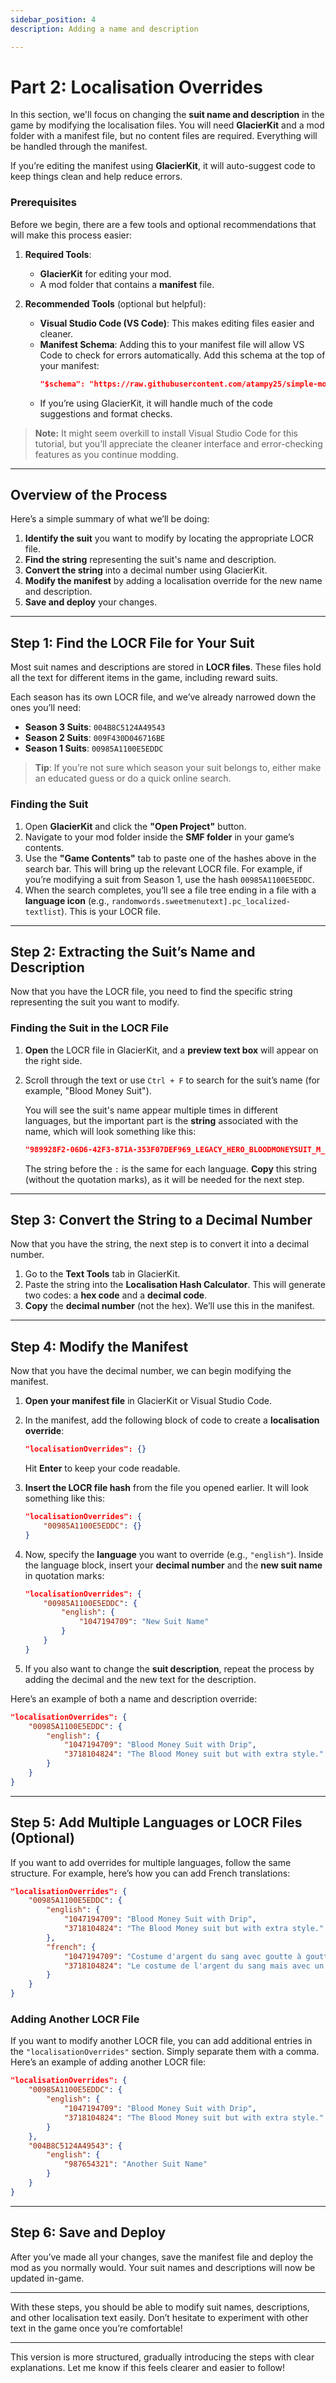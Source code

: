 ```yaml
---
sidebar_position: 4 
description: Adding a name and description

---
```


# Part 2: Localisation Overrides

In this section, we'll focus on changing the **suit name and description** in the game by modifying the localisation files. You will need **GlacierKit** and a mod folder with a manifest file, but no content files are required. Everything will be handled through the manifest.

If you’re editing the manifest using **GlacierKit**, it will auto-suggest code to keep things clean and help reduce errors.

### Prerequisites

Before we begin, there are a few tools and optional recommendations that will make this process easier:

1. **Required Tools**:
   - **GlacierKit** for editing your mod.
   - A mod folder that contains a **manifest** file.

2. **Recommended Tools** (optional but helpful):
   - **Visual Studio Code (VS Code)**: This makes editing files easier and cleaner.
   - **Manifest Schema**: Adding this to your manifest file will allow VS Code to check for errors automatically. Add this schema at the top of your manifest:
     ```json
     "$schema": "https://raw.githubusercontent.com/atampy25/simple-mod-framework/main/Mod%20Manager/src/lib/manifest-schema.json"
     ```
   - If you’re using GlacierKit, it will handle much of the code suggestions and format checks.

> **Note:** It might seem overkill to install Visual Studio Code for this tutorial, but you’ll appreciate the cleaner interface and error-checking features as you continue modding.

---

## Overview of the Process

Here’s a simple summary of what we’ll be doing:

1. **Identify the suit** you want to modify by locating the appropriate LOCR file.
2. **Find the string** representing the suit's name and description.
3. **Convert the string** into a decimal number using GlacierKit.
4. **Modify the manifest** by adding a localisation override for the new name and description.
5. **Save and deploy** your changes.

---

## Step 1: Find the LOCR File for Your Suit

Most suit names and descriptions are stored in **LOCR files**. These files hold all the text for different items in the game, including reward suits.

Each season has its own LOCR file, and we’ve already narrowed down the ones you’ll need:
- **Season 3 Suits**: `004B8C5124A49543`
- **Season 2 Suits**: `009F430D046716BE`
- **Season 1 Suits**: `00985A1100E5EDDC`

> **Tip**: If you’re not sure which season your suit belongs to, either make an educated guess or do a quick online search.

### Finding the Suit

1. Open **GlacierKit** and click the **"Open Project"** button.
2. Navigate to your mod folder inside the **SMF folder** in your game’s contents.
3. Use the **"Game Contents"** tab to paste one of the hashes above in the search bar. This will bring up the relevant LOCR file. For example, if you’re modifying a suit from Season 1, use the hash `00985A1100E5EDDC`.
4. When the search completes, you’ll see a file tree ending in a file with a **language icon** (e.g., `randomwords.sweetmenutext].pc_localized-textlist`). This is your LOCR file.

---

## Step 2: Extracting the Suit’s Name and Description

Now that you have the LOCR file, you need to find the specific string representing the suit you want to modify.

### Finding the Suit in the LOCR File

1. **Open** the LOCR file in GlacierKit, and a **preview text box** will appear on the right side.
2. Scroll through the text or use `Ctrl + F` to search for the suit’s name (for example, "Blood Money Suit").
   
   You will see the suit's name appear multiple times in different languages, but the important part is the **string** associated with the name, which will look something like this:
   ```json
   "989928F2-06D6-42F3-871A-353F07DEF969_LEGACY_HERO_BLOODMONEYSUIT_M_HPA2293_NAME_": "Blood Money Suit"
   ```
   The string before the `:` is the same for each language. **Copy** this string (without the quotation marks), as it will be needed for the next step.

---

## Step 3: Convert the String to a Decimal Number

Now that you have the string, the next step is to convert it into a decimal number.

1. Go to the **Text Tools** tab in GlacierKit.
2. Paste the string into the **Localisation Hash Calculator**. This will generate two codes: a **hex code** and a **decimal code**.
3. **Copy** the **decimal number** (not the hex). We’ll use this in the manifest.

---

## Step 4: Modify the Manifest

Now that you have the decimal number, we can begin modifying the manifest.

1. **Open your manifest file** in GlacierKit or Visual Studio Code.
2. In the manifest, add the following block of code to create a **localisation override**:
   ```json
   "localisationOverrides": {}
   ```
   Hit **Enter** to keep your code readable.

3. **Insert the LOCR file hash** from the file you opened earlier. It will look something like this:
   ```json
   "localisationOverrides": {
       "00985A1100E5EDDC": {}
   }
   ```

4. Now, specify the **language** you want to override (e.g., `"english"`). Inside the language block, insert your **decimal number** and the **new suit name** in quotation marks:
   ```json
   "localisationOverrides": {
       "00985A1100E5EDDC": {
           "english": {
               "1047194709": "New Suit Name"
           }
       }
   }
   ```

5. If you also want to change the **suit description**, repeat the process by adding the decimal and the new text for the description.

Here’s an example of both a name and description override:
```json
"localisationOverrides": {
    "00985A1100E5EDDC": {
        "english": {
            "1047194709": "Blood Money Suit with Drip",
            "3718104824": "The Blood Money suit but with extra style."
        }
    }
}
```

---

## Step 5: Add Multiple Languages or LOCR Files (Optional)

If you want to add overrides for multiple languages, follow the same structure. For example, here’s how you can add French translations:

```json
"localisationOverrides": {
    "00985A1100E5EDDC": {
        "english": {
            "1047194709": "Blood Money Suit with Drip",
            "3718104824": "The Blood Money suit but with extra style."
        },
        "french": {
            "1047194709": "Costume d'argent du sang avec goutte à goutte",
            "3718104824": "Le costume de l'argent du sang mais avec un style supplémentaire."
        }
    }
}
```

### Adding Another LOCR File

If you want to modify another LOCR file, you can add additional entries in the `"localisationOverrides"` section. Simply separate them with a comma. Here’s an example of adding another LOCR file:

```json
"localisationOverrides": {
    "00985A1100E5EDDC": {
        "english": {
            "1047194709": "Blood Money Suit with Drip",
            "3718104824": "The Blood Money suit but with extra style."
        }
    },
    "004B8C5124A49543": {
        "english": {
            "987654321": "Another Suit Name"
        }
    }
}
```

---

## Step 6: Save and Deploy

After you’ve made all your changes, save the manifest file and deploy the mod as you normally would. Your suit names and descriptions will now be updated in-game.

---

With these steps, you should be able to modify suit names, descriptions, and other localisation text easily. Don’t hesitate to experiment with other text in the game once you’re comfortable!

---

This version is more structured, gradually introducing the steps with clear explanations. Let me know if this feels clearer and easier to follow!